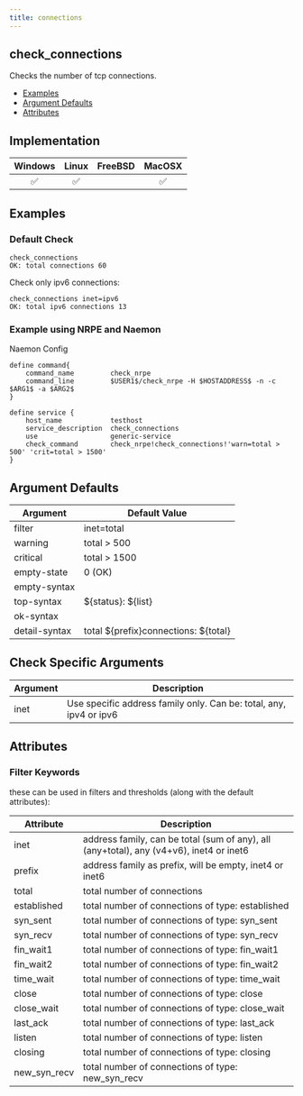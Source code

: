 ```yaml
---
title: connections
---
```


## check_connections

Checks the number of tcp connections.

- [Examples](#examples)
- [Argument Defaults](#argument-defaults)
- [Attributes](#attributes)

## Implementation

| Windows            | Linux              | FreeBSD | MacOSX             |
|:------------------:|:------------------:|:-------:|:------------------:|
| :white_check_mark: | :white_check_mark: |         | :white_check_mark: |

## Examples

### Default Check

    check_connections
    OK: total connections 60

Check only ipv6 connections:

    check_connections inet=ipv6
    OK: total ipv6 connections 13

### Example using NRPE and Naemon

Naemon Config

    define command{
        command_name         check_nrpe
        command_line         $USER1$/check_nrpe -H $HOSTADDRESS$ -n -c $ARG1$ -a $ARG2$
    }

    define service {
        host_name            testhost
        service_description  check_connections
        use                  generic-service
        check_command        check_nrpe!check_connections!'warn=total > 500' 'crit=total > 1500'
    }

## Argument Defaults

| Argument      | Default Value                          |
| ------------- | -------------------------------------- |
| filter        | inet=total                             |
| warning       | total > 500                            |
| critical      | total > 1500                           |
| empty-state   | 0 (OK)                                 |
| empty-syntax  |                                        |
| top-syntax    | \${status}: \${list}                   |
| ok-syntax     |                                        |
| detail-syntax | total \${prefix}connections: \${total} |

## Check Specific Arguments

| Argument | Description                                                        |
| -------- | ------------------------------------------------------------------ |
| inet     | Use specific address family only. Can be: total, any, ipv4 or ipv6 |

## Attributes

### Filter Keywords

these can be used in filters and thresholds (along with the default attributes):

| Attribute    | Description                                                                             |
| ------------ | --------------------------------------------------------------------------------------- |
| inet         | address family, can be total (sum of any), all (any+total), any (v4+v6), inet4 or inet6 |
| prefix       | address family as prefix, will be empty, inet4 or inet6                                 |
| total        | total number of connections                                                             |
| established  | total number of connections of type: established                                        |
| syn_sent     | total number of connections of type: syn_sent                                           |
| syn_recv     | total number of connections of type: syn_recv                                           |
| fin_wait1    | total number of connections of type: fin_wait1                                          |
| fin_wait2    | total number of connections of type: fin_wait2                                          |
| time_wait    | total number of connections of type: time_wait                                          |
| close        | total number of connections of type: close                                              |
| close_wait   | total number of connections of type: close_wait                                         |
| last_ack     | total number of connections of type: last_ack                                           |
| listen       | total number of connections of type: listen                                             |
| closing      | total number of connections of type: closing                                            |
| new_syn_recv | total number of connections of type: new_syn_recv                                       |
